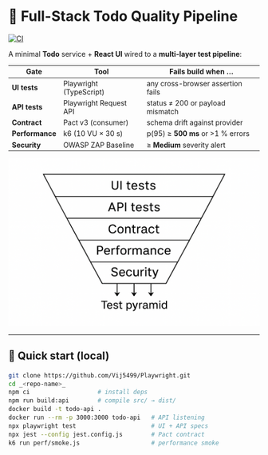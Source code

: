 # 🧪 Full-Stack Todo Quality Pipeline

[![CI](https://github.com/Vij5499/Playwright/actions/workflows/playwright.yml/badge.svg)](https://github.com/Vij5499/Playwright/actions/workflows/playwright.yml)

A minimal **Todo** service + **React UI** wired to a **multi-layer test pipeline**:

| Gate | Tool | Fails build when … |
|------|------|--------------------|
| **UI tests** | Playwright (TypeScript) | any cross-browser assertion fails |
| **API tests** | Playwright Request API | status ≠ 200 or payload mismatch |
| **Contract** | Pact v3 (consumer) | schema drift against provider |
| **Performance** | k6 (10 VU × 30 s) | p(95) ≥ **500 ms** or >1 % errors |
| **Security** | OWASP ZAP Baseline | ≥ **Medium** severity alert |

<p align="center">
  <img src="docs/test-pyramid.png" width="600" alt="test-pyramid diagram">
</p>

---

## 🔧 Quick start (local)

```bash
git clone https://github.com/Vij5499/Playwright.git
cd _<repo-name>_
npm ci                   # install deps
npm run build:api        # compile src/ → dist/
docker build -t todo-api .
docker run --rm -p 3000:3000 todo-api   # API listening
npx playwright test                     # UI + API specs
npx jest --config jest.config.js        # Pact contract
k6 run perf/smoke.js                    # performance smoke
